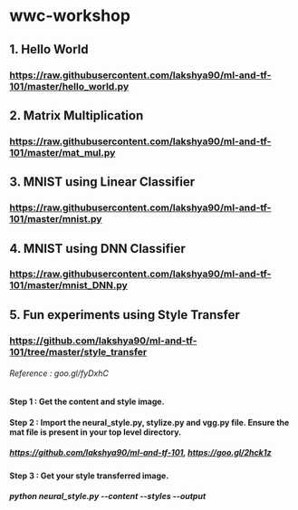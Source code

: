 # wwc-workshop

## 1. Hello World
###     https://raw.githubusercontent.com/lakshya90/ml-and-tf-101/master/hello_world.py
## 2. Matrix Multiplication
###     https://raw.githubusercontent.com/lakshya90/ml-and-tf-101/master/mat_mul.py
## 3. MNIST using Linear Classifier
###     https://raw.githubusercontent.com/lakshya90/ml-and-tf-101/master/mnist.py
## 4. MNIST using DNN Classifier
###    https://raw.githubusercontent.com/lakshya90/ml-and-tf-101/master/mnist_DNN.py
## 5. Fun experiments using Style Transfer
###     https://github.com/lakshya90/ml-and-tf-101/tree/master/style_transfer
######  Reference : goo.gl/fyDxhC 
####      Step 1 : Get the content and style image.
####      Step 2 : Import the neural_style.py, stylize.py and vgg.py file. Ensure the mat file is present in your top level directory.
#####         https://github.com/lakshya90/ml-and-tf-101, https://goo.gl/2hck1z
####      Step 3 : Get your style transferred image.
#####         python neural_style.py --content <content-file> --styles <style-file> --output <output-file>

